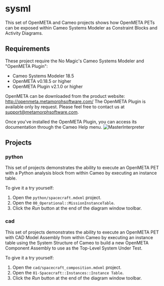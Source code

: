 # sysml

This set of OpenMETA and Cameo projects shows how OpenMETA PETs can be exposed within Cameo Systems Modeler as Constraint Blocks and Activity Diagrams.

## Requirements

These project require the No Magic's Cameo Systems Modeler and "OpenMETA Plugin":

* Cameo Systems Modeler 18.5
* OpenMETA v0.18.5 or higher
* OpenMETA Plugin v2.1.0 or higher

OpenMETA can be downloaded from the product website: http://openmeta.metamorphsoftware.com/
The OpenMETA Plugin is available only by request. Please feel free to contact us at support@metamorphsoftware.com.

Once you've installed the OpenMETA Plugin, you can access its documentation through the Cameo Help menu.
![MasterInterpreter](/path-to-cameo-plugin-docs.png "Opening the OpenMETA Plugin User Guide from within Cameo")

## Projects

### python

This set of projects demonstrates the ability to execute an OpenMETA PET with a Python analysis block from within Cameo by executing an instance table.

To give it a try yourself:

1. Open the `python/spacecraft.mdxml` project.
2. Open the `00_Operational::MissionInstanceTable`.
3. Click the *Run* button at the end of the diagram window toolbar.

### cad

This set of projects demonstrates the ability to execute an OpenMETA PET with CAD Model Assembly from within Cameo by executing an instance table using the System Structure of Cameo to build a new OpenMETA Component Assembly to use as the Top-Level System Under Test.

To give it a try yourself:

1. Open the `cad/spacecraft_composition.mdxml` project.
2. Open the `01-Spacecraft::Instances::Instance Table`.
3. Click the *Run* button at the end of the diagram window toolbar.

